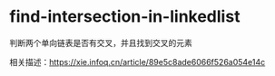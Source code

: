 # find-intersection-in-linkedlist
判断两个单向链表是否有交叉，并且找到交叉的元素

相关描述：https://xie.infoq.cn/article/89e5c8ade6066f526a054e14c
